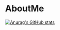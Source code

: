 # AboutMe
[![Anurag's GitHub stats](https://github-readme-stats.vercel.app/api?username=Cool-Coder174)](https://github.com/anuraghazra/github-readme-stats)

